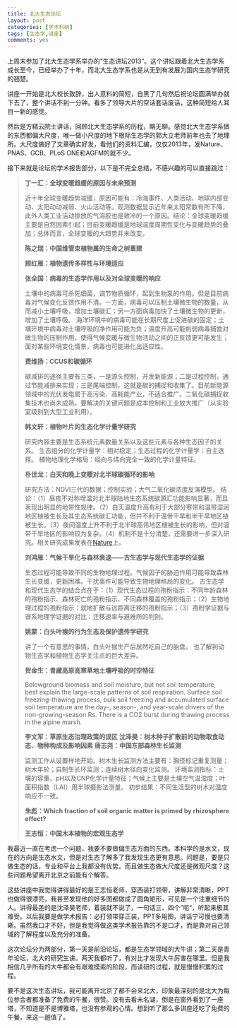 ```yaml
---
title: 北大生态论坛
layout: post
categories: [学术科研]
tags: [生态学,讲座]
comments: yes
---
```


上周末参加了北大生态学系举办的“生态讲坛2013”。这个讲坛跟着北大生态学系成长至今，已经举办了十年，而北大生态学系也是从无到有发展为国内生态学研究的翘楚。

讲座一开始是北大校长致辞，出人意料的简短，自黑了几句然后祝论坛圆满举办就下去了，整个讲话不到一分钟。看多了领导大片的空话套话废话，这种简短给人耳目一新的感觉。

然后是方精云院士讲话，回顾北大生态学系的历程，略无聊。感觉北大生态学系做的东西都偏大尺度，唯一做小尺度的地下根际生态学的郭大立老师前年也去了地理所。大尺度做好了文章确实好发，看他们的资料汇编，仅仅2013年，发Nature、PNAS、GCB、PLoS ONE和AGFM的就不少。

接下来就是论坛的学术报告部分，以下是不完全总结，不感兴趣的可以直接跳过： 

> **丁一汇：全球变暖趋缓的原因与未来预测** 
> 
> 近十年全球变暖趋势减缓，原因可能有：冷海事件、人类活动、地球内部变动、太阳动动减弱、火山活动等。观测数据显示近年来太阳常数有所下降，此外人类工业活动排放的气溶胶也是致冷的一个原因。结论：全球变暖趋缓主要是自然因素引起；目前变暖趋缓是地球温度周期性变化与变暖趋势的叠加；总体而言，全球变暖的大趋势并未改变。 
> 
> **陈之瑞：中国维管束植物属的生命之树重建** 
> 
> **顾红雁：植物遗传多样性与环境适应** 
> 
> **张全国：病毒的生态学作用以及对全球变暖的响应** 
> 
> 土壤中的病毒可杀死细菌，调节物质循环，起到生物泵的作用。但是目前病毒对气候变化反馈作用不清。一方面，病毒可以压制土壤微生物的数量，从而减小土壤呼吸，增加土壤碳汇；另一方面病毒加快了土壤微生物的更新，增加了土壤呼吸。 海洋环境中的病毒可能在长期尺度上促进碳的固定；土壤环境中病毒对土壤呼吸的净作用可能为负；温度升高可能削弱病毒捕食对微生物的压制作用，使得气候变暖与微生物活动之间的正反馈更可能发生；面对某些环境变化情景，病毒也可能进化出适应性。 
> 
> **费维扬：CCUS和碳循环** 
> 
> 碳减排的途径主要有三类，一是源头控制，开发新能源；二是过程控制，通过节能减排来实现；三是尾端控制，这就是碳的捕捉和收集了。目前新能源领域中的光伏发电属于高污染、高耗能产业，不适合推广。二氧化碳捕捉收集技术也尚未成熟。要解决的关键问题是成本控制和工业放大推广（从实验室级别到大型工业利用）。 
> 
> **韩文轩：植物叶片的生态化学计量学研究** 
> 
> 研究内容主要是生态系统元素数量关系以及这些元素与各种生态因子的关系。 生态组分的化学计量学：相对稳定；生态过程的化学计量学：自主选择。 植物地理化学格局：经向与纬向完全一致的化学计量特征。 
> 
> **朴世龙：白天和晚上变暖对北半球碳循环的影响** 
> 
> 研究方法：NDVI三代的数据；控制实验；大气二氧化碳浓度反演模型。 结论：（1）昼夜不对称增温对北半球陆地生态系统碳源汇功能影响显著，而且表现出明显的地带性规律。（2）白天温度升高有利于大部分寒带和温带湿润地区植被生长及其生态系统碳汇功能，但并不利于温带干旱和半干旱地区植被生长。（3）夜间温度上升不利于北半球高伟地区植被生长的影响，但对温带干旱地区的影响较为复杂。（4）机制不是十分清楚，还需要进一步深入研究。相关研究成果发表在[Nature](http://www.nature.com/nature/journal/v501/n7465/full/nature12434.html)上。 
> 
> **刘鸿雁：气候干旱化与森林衰退——古生态学与现代生态学的证据**
> 
> 生态过程可能导致不同的生物地理过程。气候因子的胁迫作用可能导致森林生长变缓，更新困难。干扰事件可能导致生物地理格局的变化。 古生态学和现代生态学的结合点在于：（1）现代生态过程的孢粉指示：不同年龄森林的孢粉指示、森林死亡的孢粉指示、不同森林覆盖的孢粉指示；（2）生物地理过程的孢粉指示：就地扩散与远距离迁移的孢粉指示；（3）孢粉学证据与谱系地理学证据的对比：迁移速率与避难所的判别。 
> 
> **姚蒙：白头叶猴的行为生态及保护遗传学研究** 
> 
> 讲了一个有意思的事情，白头叶猴生产后居然吃自己的胎盘。 也了解到动物生态学和植物生态学关注点的巨大差异。 
> 
> **贺金生：青藏高原高寒草地土壤呼吸的时空特征** 
> 
> Belowground biomass and soil moisture, but not soil temperature, best explain the large-scale patterns of soil respiration. Surface soil freezing-thawing process, bulk soil freezing and accumulated surface soil temperature are the day-, season-, and year-scale drivers of the non-growing-season Rs. There is a CO2 burst during thawing process in the alpine marsh. 
> 
> **李文军：草原生态治理政策的误区** **沈泽昊：树木种子扩散前的动物取食动态、物种构成及影响因素** **唐志尧：中国东部森林生长监测** 
> 
> 监测工作从设置样地开始。树木生长监测方法主要有：胸径标记重复测量；树木年轮；自制生长环监测；连续树木径向变化监测。 环境监测指标：土壤的容重、pH以及CNP化学计量特征；气候上主要是土壤空气温湿度；叶面积指数（LAI）用半球摄影法测量。 初步结果：不同生活型的树木对温度响应不一致。 
> 
> **朱彪：Which fraction of soil organic matter is primed by rhizosphere effect?** 
> 
> **王志恒：中国木本植物的宏观生态学**

我最近一直在考虑一个问题，我要不要做偏生态方面的东西。本科学的是水文，现在的方向是生态水文，但是对生态了解多了我发现生态更有意思。问题是，要是只做生态的话，专业和平台上我都没有优势。而且做生态做大尺度还是微观尺度？这些问题希望离开北京之前能有个解答。

这些讲座中我觉得讲得最好的是王志恒老师，穿西装打领带，讲解非常清晰，PPT也做得很漂亮，我甚至发现他的好多图都做成了圆角矩形，可见是一个注重细节的人。讲得最差的是沈泽昊老师，着装就不说了，一句话三、四个”呃“，听起来极其难受。以后我要是做学术报告：必打领带穿正装，PPT多用图，讲话宁可慢也要清晰。虽然我口才不好，但是我觉得做这类学术报告靠的不是口才，而是靠对自己领域的了解程度以及充分的准备。

这次论坛分为两部分，第一天是前沿论坛，都是生态学领域的大牛讲；第二天是青年论坛，北大的研究生讲。两天我都听了，有对比才发现大牛厉害在哪里。但是我相信几乎所有的大牛都会有艰难摸索的阶段，而读研的过程，就是慢慢积累的过程。

要不是这次生态讲坛，我可能离开北京了都不会来北大，印象最深刻的是北大为每位参会者都准备了免费的午餐，很赞。没有去看未名湖，倒是在窗外看到了一座塔，不知道是不是博雅塔，也没有参观的心情。想到听了那么多讲座还吃了免费的午餐，来这一趟值了。